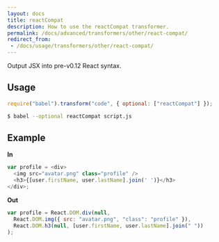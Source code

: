 ```yaml
---
layout: docs
title: reactCompat
description: How to use the reactCompat transformer.
permalink: /docs/advanced/transformers/other/react-compat/
redirect_from:
 - /docs/usage/transformers/other/react-compat/
---
```


Output JSX into pre-v0.12 React syntax.

## Usage

```javascript
require("babel").transform("code", { optional: ["reactCompat"] });
```

```sh
$ babel --optional reactCompat script.js
```

## Example

**In**

```javascript
var profile = <div>
  <img src="avatar.png" class="profile" />
  <h3>{[user.firstName, user.lastName].join(' ')}</h3>
</div>;
```

**Out**

```javascript
var profile = React.DOM.div(null,
  React.DOM.img({ src: "avatar.png", "class": "profile" }),
  React.DOM.h3(null, [user.firstName, user.lastName].join(" "))
);
```
